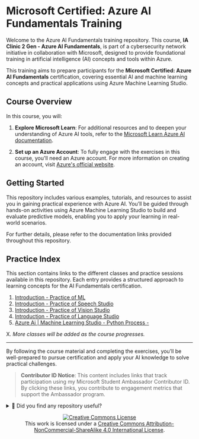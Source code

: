 # Microsoft Certified: Azure AI Fundamentals Training

Welcome to the Azure AI Fundamentals training repository. This course, **IA Clinic 2 Gen - Azure AI Fundamentals**, is part of a cybersecurity network initiative in collaboration with Microsoft, designed to provide foundational training in artificial intelligence (AI) concepts and tools within Azure.

This training aims to prepare participants for the **Microsoft Certified: Azure AI Fundamentals** certification, covering essential AI and machine learning concepts and practical applications using Azure Machine Learning Studio.

## Course Overview

In this course, you will:

1. **Explore Microsoft Learn**: For additional resources and to deepen your understanding of Azure AI tools, refer to the [Microsoft Learn Azure AI documentation](https://learn.microsoft.com/azure/machine-learning/?wt.mc_id=studentamb_373747).

2. **Set up an Azure Account**: To fully engage with the exercises in this course, you'll need an Azure account. For more information on creating an account, visit [Azure's official website](https://azure.microsoft.com/?wt.mc_id=studentamb_373747).

## Getting Started

This repository includes various examples, tutorials, and resources to assist you in gaining practical experience with Azure AI. You’ll be guided through hands-on activities using Azure Machine Learning Studio to build and evaluate predictive models, enabling you to apply your learning in real-world scenarios.

For further details, please refer to the documentation links provided throughout this repository.


## Practice Index

This section contains links to the different classes and practice sessions available in this repository. Each entry provides a structured approach to learning concepts for the AI Fundamentals certification.

1. [Introduction - Practice of ML](Intro-Study_of_ML-JEVG/2_Class_JEVG.md)
2. [Introduction - Practice of Speech Studio](Intro-AzureAI_SpeechStudio-JEVG/3_Class_JEVG.md)
3. [Introduction - Practice of Vision Studio](Intro-AzureAI_VisionStudio-JEVG/5_Class_JEVG.md)
4. [Introduction - Practice of Language Studio](Intro-AzureAI_LanguageStudio-JEVG/7_Class_JEVG.md)
5. [Azure Ai | Machine Learning Studio - Python Process -](AzureAI_ML_Studio_Python-JEVG/11_Class_JEVG.md)
   
X. _More classes will be added as the course progresses._


---

By following the course material and completing the exercises, you’ll be well-prepared to pursue certification and apply your AI knowledge to solve practical challenges.

> **Contributor ID Notice**: This content includes links that track participation using my Microsoft Student Ambassador Contributor ID. By clicking these links, you contribute to engagement metrics that support the Ambassador program.



<details>
  <summary>🌟 Did you find any repository useful?</summary>
  If any project has been helpful to you, consider giving it a ⭐ star in the repository and follow my GitHub account to stay tuned for future updates! 🚀

  In addition, I am always open to suggestions, recommendations or collaborations. Feel free to [get in touch](https://www.linkedin.com/in/vazquez-galan-jose-emmanuel-664968221) if you have any questions or ideas for improving this project. I'm excited for your feedback and contributions.

  Thank you for your interest and support! 😊
</details>


<p align="center">
<a rel="license" href="http://creativecommons.org/licenses/by-nc-sa/4.0/"><img alt="Creative Commons License" style="border-width:0" src="https://i.creativecommons.org/l/by-nc-sa/4.0/88x31.png" /></a><br />This work is licensed under a <a rel="license" href="http://creativecommons.org/licenses/by-nc-sa/4.0/">Creative Commons Attribution-NonCommercial-ShareAlike 4.0 International License</a>.
</p>
